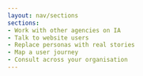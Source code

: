 ```yaml
---
layout: nav/sections
sections:
- Work with other agencies on IA
- Talk to website users
- Replace personas with real stories
- Map a user journey
- Consult across your organisation
---
```

